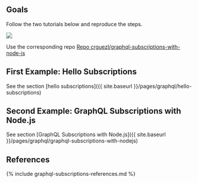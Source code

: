 ## Goals

Follow the two tutorials below and reproduce the steps.

![]({{site.baseurl}}/assets/images/graphql-subscriptions-playground.png)

Use the corresponding repo 
[Repo crguezl/graphql-subscriptions-with-node-js](https://github.com/crguezl/graphql-subscriptions-with-node-js)

## First Example: Hello Subscriptions

See the section [hello subscriptions]({{ site.baseurl }}/pages/graphql/hello-subscriptions) 


## Second  Example: GraphQL Subscriptions with Node.js

See section [GraphQL Subscriptions with Node.js]({{ site.baseurl }}/pages/graphql/graphql-subscriptions-with-nodejs)

## References

{% include graphql-subscriptions-references.md %}
